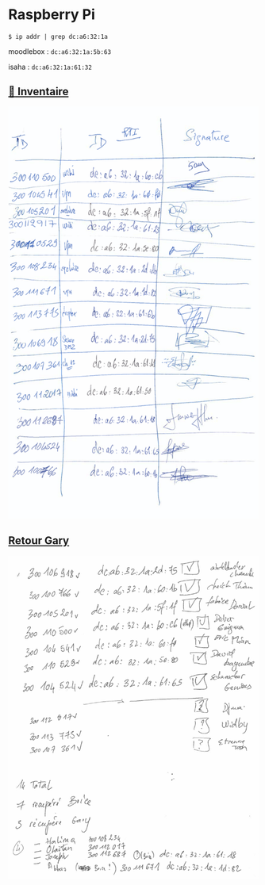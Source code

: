 # Raspberry Pi

```
$ ip addr | grep dc:a6:32:1a
```

moodlebox : `dc:a6:32:1a:5b:63`

isaha     : `dc:a6:32:1a:61:32`


## [:strawberry: Inventaire](images/19121615_50_24.pdf)
<img src="images/19121615_50_24.png" width="" heigth=""></img>

## [Retour Gary](images/IMG_20200515_145043.jpg)

<img src="images/20061017_13_59.png" width="" heigth=""></img>



